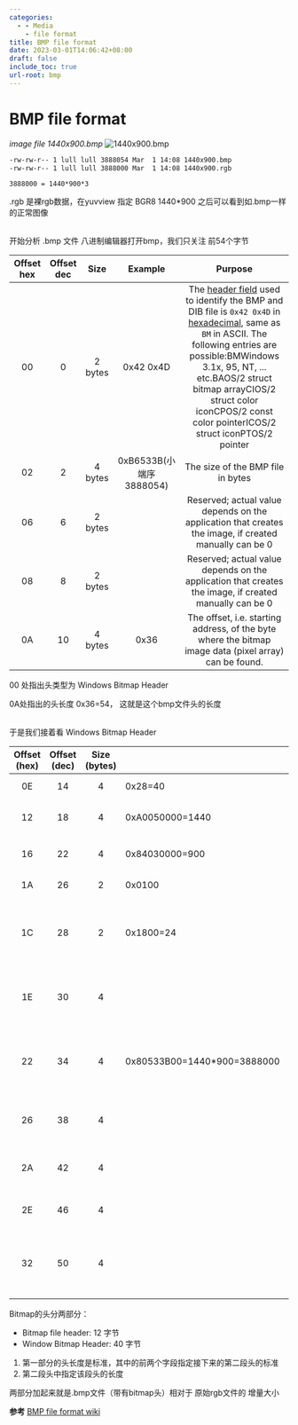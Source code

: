 ```yaml
---
categories:
  - - Media
    - file format
title: BMP file format
date: 2023-03-01T14:06:42+08:00
draft: false
include_toc: true
url-root: bmp
---
```


# BMP file format

 *image file 1440x900.bmp* ![1440x900.bmp](1440x900.bmp) 
```bash
-rw-rw-r-- 1 lull lull 3888054 Mar  1 14:08 1440x900.bmp
-rw-rw-r-- 1 lull lull 3888000 Mar  1 14:08 1440x900.rgb
```

    3888000 = 1440*900*3

.rgb 是裸rgb数据，在yuvview 指定 BGR8 1440*900 之后可以看到如.bmp一样的正常图像

<br/>
开始分析 .bmp 文件
八进制编辑器打开bmp，我们只关注 前54个字节

| Offset hex | Offset dec |  Size   | Example | Purpose |
| :--------: | :--------: | :-----:| :-----: | :--: |
|     00     |     0       | 2 bytes | 0x42 0x4D| The [header field](https://en.wikipedia.org/wiki/File_format#Magic_number) used to identify the BMP and DIB file is `0x42 0x4D` in [hexadecimal](https://en.wikipedia.org/wiki/Hexadecimal), same as `BM` in ASCII. The following entries are possible:BMWindows 3.1x, 95, NT, ... etc.BAOS/2 struct bitmap arrayCIOS/2 struct color iconCPOS/2 const color pointerICOS/2 struct iconPTOS/2 pointer |
|     02     |     2      | 4 bytes |  0xB6533B(小端序3888054)|              The size of the BMP file in bytes               |
|     06     |     6      | 2 bytes |  | Reserved; actual value depends on the application that creates the image, if created manually can be 0 |
|     08     |     8      | 2 bytes |  | Reserved; actual value depends on the application that creates the image, if created manually can be 0 |
|     0A     |     10     | 4 bytes |0x36  | The offset, i.e. starting address, of the byte where the bitmap image data (pixel array) can be found. |

 00 处指出头类型为 Windows Bitmap Header
 
 0A处指出的头长度 0x36=54， 这就是这个bmp文件头的长度
 
 <br/>
 于是我们接着看 Windows Bitmap Header

| Offset (hex) | Offset (dec) | Size (bytes) |      | [Windows BITMAPINFOHEADER](https://en.wikipedia.org/wiki/BMP_file_format#cite_note-bmp-2) |
| :----------: | :----------: | :----------: | ---- | :----------------------------------------------------------: |
|      0E      |      14      |      4       |  0x28=40    |            the size of this header, in bytes (40)            |
|      12      |      18      |      4       | 0xA0050000=1440 |         the bitmap width in pixels (signed integer)          |
|      16      |      22      |      4       | 0x84030000=900 |         the bitmap height in pixels (signed integer)         |
|      1A      |      26      |      2       | 0x0100     |            the number of color planes (must be 1)            |
|      1C      |      28      |      2       | 0x1800=24 | the number of bits per pixel, which is the color depth of the image. Typical values are 1, 4, 8, 16, 24 and 32. |
|      1E      |      30      |      4       |  | the compression method being used. See the next table for a list of possible values |
|      22      |      34      |      4       | 0x80533B00=1440*900=3888000 | the image size. This is the size of the raw bitmap data; a dummy 0 can be given for BI_RGB bitmaps. |
|      26      |      38      |      4       |      | the horizontal resolution of the image. (pixel per metre, signed integer) |
|      2A      |      42      |      4       |      | the vertical resolution of the image. (pixel per metre, signed integer) |
|      2E      |      46      |      4       |      | the number of colors in the color palette, or 0 to default to 2*n* |
|      32      |      50      |      4       |      | the number of important colors used, or 0 when every color is important; generally ignored |


Bitmap的头分两部分： 
* Bitmap file header: 12 字节
* Window Bitmap Header: 40 字节
1. 第一部分的头长度是标准，其中的前两个字段指定接下来的第二段头的标准
2. 第二段头中指定该段头的长度

两部分加起来就是.bmp文件（带有bitmap头）相对于 原始rgb文件的 增量大小


**参考**
[BMP file format wiki](https://en.wikipedia.org/wiki/BMP_file_format#:~:text=A%20device%2Dindependent%20bitmap%20(DIB,independent%20part%20of%20the%20name).)

